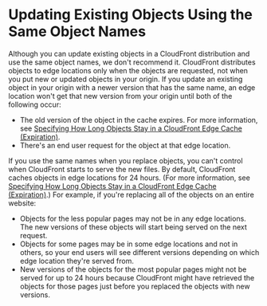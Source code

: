 # Updating Existing Objects Using the Same Object Names<a name="ReplacingObjectsSameName"></a>

Although you can update existing objects in a CloudFront distribution and use the same object names, we don't recommend it\. CloudFront distributes objects to edge locations only when the objects are requested, not when you put new or updated objects in your origin\. If you update an existing object in your origin with a newer version that has the same name, an edge location won't get that new version from your origin until both of the following occur:
+ The old version of the object in the cache expires\. For more information, see [Specifying How Long Objects Stay in a CloudFront Edge Cache \(Expiration\)](Expiration.md)\.
+ There's an end user request for the object at that edge location\.

If you use the same names when you replace objects, you can't control when CloudFront starts to serve the new files\. By default, CloudFront caches objects in edge locations for 24 hours\. \(For more information, see [Specifying How Long Objects Stay in a CloudFront Edge Cache \(Expiration\)](Expiration.md)\.\) For example, if you're replacing all of the objects on an entire website:
+ Objects for the less popular pages may not be in any edge locations\. The new versions of these objects will start being served on the next request\.
+ Objects for some pages may be in some edge locations and not in others, so your end users will see different versions depending on which edge location they're served from\.
+ New versions of the objects for the most popular pages might not be served for up to 24 hours because CloudFront might have retrieved the objects for those pages just before you replaced the objects with new versions\.